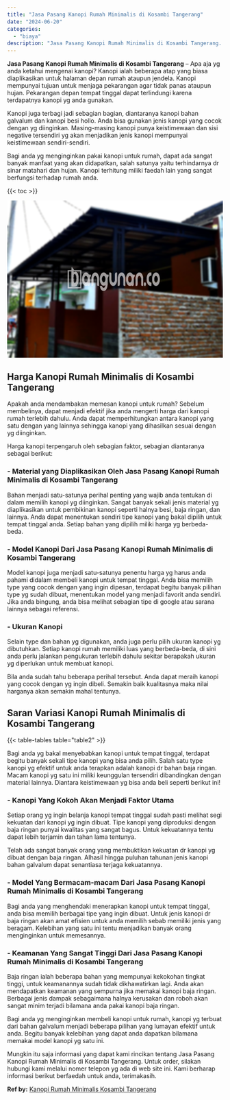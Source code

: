```yaml
---
title: "Jasa Pasang Kanopi Rumah Minimalis di Kosambi Tangerang"
date: "2024-06-20"
categories: 
  - "biaya"
description: "Jasa Pasang Kanopi Rumah Minimalis di Kosambi Tangerang. Mungkin itu saja informasi yang dapat kami rincikan tentang Jasa Pasang Kanopi Rumah Minimalis di Ko..."
---
```


**Jasa Pasang Kanopi Rumah Minimalis di Kosambi Tangerang** – Apa aja yg anda ketahui mengenai kanopi? Kanopi ialah beberapa atap yang biasa diaplikasikan untuk halaman depan rumah ataupun jendela. Kanopi mempunyai tujuan untuk menjaga pekarangan agar tidak panas ataupun hujan. Pekarangan depan tempat tinggal dapat terlindungi karena terdapatnya kanopi yg anda gunakan.

Kanopi juga terbagi jadi sebagian bagian, diantaranya kanopi bahan galvalum dan kanopi besi hollo. Anda bisa gunakan jenis kanopi yang cocok dengan yg diinginkan. Masing-masing kanopi punya keistimewaan dan sisi negative tersendiri yg akan menjadikan jenis kanopi mempunyai keistimewaan sendiri-sendiri.

Bagi anda yg menginginkan pakai kanopi untuk rumah, dapat ada sangat banyak manfaat yang akan didapatkan, salah satunya yaitu terhindarnya dr sinar matahari dan hujan. Kanopi terhitung miliki faedah lain yang sangat berfungsi terhadap rumah anda.

{{< toc >}}

![Jasa Pasang Kanopi Rumah Minimalis di Kosambi Tangerang](/images/harga-kanopi-minimalis-63.png)

## Harga Kanopi Rumah Minimalis di Kosambi Tangerang

Apakah anda mendambakan memesan kanopi untuk rumah? Sebelum membelinya, dapat menjadi efektif jika anda mengerti harga dari kanopi rumah terlebih dahulu. Anda dapat memperhitungkan antara kanopi yang satu dengan yang lainnya sehingga kanopi yang dihasilkan sesuai dengan yg diinginkan.

Harga kanopi terpengaruh oleh sebagian faktor, sebagian diantaranya sebagai berikut:

### \- Material yang Diaplikasikan Oleh Jasa Pasang Kanopi Rumah Minimalis di Kosambi Tangerang

Bahan menjadi satu-satunya perihal penting yang wajib anda tentukan di dalam memilih kanopi yg diinginkan. Sangat banyak sekali jenis material yg diaplikasikan untuk pembikinan kanopi seperti halnya besi, baja ringan, dan lainnya. Anda dapat menentukan sendiri tipe kanopi yang bakal dipilih untuk tempat tinggal anda. Setiap bahan yang dipilih miliki harga yg berbeda-beda.

### \- Model Kanopi Dari Jasa Pasang Kanopi Rumah Minimalis di Kosambi Tangerang

Model kanopi juga menjadi satu-satunya penentu harga yg harus anda pahami didalam membeli kanopi untuk tempat tinggal. Anda bisa memilih type yang cocok dengan yang ingin dipesan, terdapat begitu banyak pilihan type yg sudah dibuat, menentukan model yang menjadi favorit anda sendiri. Jika anda bingung, anda bisa melihat sebagian tipe di google atau sarana lainnya sebagai referensi.

### \- Ukuran Kanopi

Selain type dan bahan yg digunakan, anda juga perlu pilih ukuran kanopi yg dibutuhkan. Setiap kanopi rumah memiliki luas yang berbeda-beda, di sini anda perlu jalankan pengukuran terlebih dahulu sekitar berapakah ukuran yg diperlukan untuk membuat kanopi.

Bila anda sudah tahu beberapa perihal tersebut. Anda dapat meraih kanopi yang cocok dengan yg ingin dibeli. Semakin baik kualitasnya maka nilai harganya akan semakin mahal tentunya.

## Saran Variasi Kanopi Rumah Minimalis di Kosambi Tangerang

{{< table-tables table="table2" >}}

Bagi anda yg bakal menyebabkan kanopi untuk tempat tinggal, terdapat begitu banyak sekali tipe kanopi yang bisa anda pilih. Salah satu type kanopi yg efektif untuk anda terapkan adalah kanopi dr bahan baja ringan. Macam kanopi yg satu ini miliki keunggulan tersendiri dibandingkan dengan material lainnya. Diantara keistimewaan yg bisa anda beli seperti berikut ini!

### \- Kanopi Yang Kokoh Akan Menjadi Faktor Utama

Setiap orang yg ingin belanja kanopi tempat tinggal sudah pasti melihat segi kekuatan dari kanopi yg ingin dibuat. Tipe kanopi yang diproduksi dengan baja ringan punyai kwalitas yang sangat bagus. Untuk kekuatannya tentu dapat lebih terjamin dan tahan lama tentunya.

Telah ada sangat banyak orang yang membuktikan kekuatan dr kanopi yg dibuat dengan baja ringan. Alhasil hingga puluhan tahunan jenis kanopi bahan galvalum dapat senantiasa terjaga kekuatannya.

### \- Model Yang Bermacam-macam Dari Jasa Pasang Kanopi Rumah Minimalis di Kosambi Tangerang

Bagi anda yang menghendaki menerapkan kanopi untuk tempat tinggal, anda bisa memilih berbagai tipe yang ingin dibuat. Untuk jenis kanopi dr baja ringan akan amat efisien untuk anda memilih sebab memiliki jenis yang beragam. Kelebihan yang satu ini tentu menjadikan banyak orang menginginkan untuk memesannya.

### \- Keamanan Yang Sangat Tinggi Dari Jasa Pasang Kanopi Rumah Minimalis di Kosambi Tangerang

Baja ringan ialah beberapa bahan yang mempunyai kekokohan tingkat tinggi, untuk keamanannya sudah tidak dikhawatirkan lagi. Anda akan mendapatkan keamanan yang sempurna jika memakai kanopi baja ringan. Berbagai jenis dampak sebagaimana halnya kerusakan dan roboh akan sangat minim terjadi bilamana anda pakai kanopi baja ringan.

Bagi anda yg menginginkan membeli kanopi untuk rumah, kanopi yg terbuat dari bahan galvalum menjadi beberapa pilihan yang lumayan efektif untuk anda. Begitu banyak kelebihan yang dapat anda dapatkan bilamana memakai model kanopi yg satu ini.

Mungkin itu saja informasi yang dapat kami rincikan tentang Jasa Pasang Kanopi Rumah Minimalis di Kosambi Tangerang. Untuk order, silakan hubungi kami melalui nomer telepon yg ada di web site ini. Kami berharap informasi berikut berfaedah untuk anda, terimakasih.

**Ref by:**  [Kanopi Rumah Minimalis Kosambi Tangerang](https://id.wikipedia.org/wiki/Kanopi)
